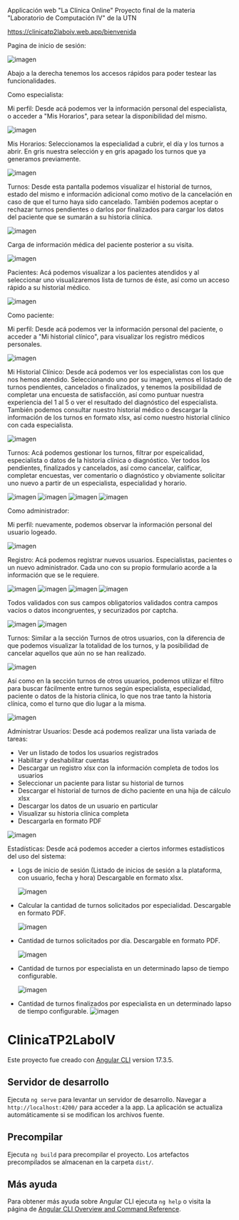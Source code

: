 Applicación web "La Clínica Online" Proyecto final de la materia "Laboratorio de Computación IV" de la UTN

https://clinicatp2laboiv.web.app/bienvenida


Pagina de inicio de sesión:

![imagen](https://github.com/Joemafu/Laboratorio-IV-TP2/assets/52410521/e2d67004-4da9-43da-8635-ec8ed402554b)

Abajo a la derecha tenemos los accesos rápidos para poder testear las funcionalidades.



Como especialista:


Mi perfil: Desde acá podemos ver la información personal del especialista, o acceder a "Mis Horarios", para setear la disponibilidad del mismo.

![imagen](https://github.com/Joemafu/Laboratorio-IV-TP2/assets/52410521/ab245639-5a93-47d1-9dbd-51bf5afc0609)


Mis Horarios: Seleccionamos la especialidad a cubrir, el día y los turnos a abrir. En gris nuestra selección y en gris apagado los turnos que ya generamos previamente.

![imagen](https://github.com/Joemafu/Laboratorio-IV-TP2/assets/52410521/7545f289-4adb-47fc-bb71-a39e3fe45780)


Turnos: Desde esta pantalla podemos visualizar el historial de turnos, estado del mismo e información adicional como motivo de la cancelación en caso de que el turno haya sido cancelado. También podemos aceptar o rechazar turnos pendientes o darlos por finalizados para cargar los datos del paciente que se sumarán a su historia clínica.

![imagen](https://github.com/Joemafu/Laboratorio-IV-TP2/assets/52410521/02e6cfbb-c992-4edf-8d61-8d0a5c0f03bd)


Carga de información médica del paciente posterior a su visita.

![imagen](https://github.com/Joemafu/Laboratorio-IV-TP2/assets/52410521/6608918f-c35c-4325-a7eb-2e0937291c98)



Pacientes: Acá podemos visualizar a los pacientes atendidos y al seleccionar uno visualizaremos lista de turnos de éste, así como un acceso rápido a su historial médico.

![imagen](https://github.com/Joemafu/Laboratorio-IV-TP2/assets/52410521/b29161af-1e24-4e92-84bb-9dd654221d36)




Como paciente:


Mi perfil: Desde acá podemos ver la información personal del paciente, o acceder a "Mi historial clínico", para visualizar los registro médicos personales.

![imagen](https://github.com/Joemafu/Laboratorio-IV-TP2/assets/52410521/ed036e3c-5330-444d-aa1d-2c1be3790d7b)



Mi Historial Clínico: Desde acá podemos ver los especialistas con los que nos hemos atendido. Seleccionando uno por su imagen, vemos el listado de turnos pendientes, cancelados o finalizados, y tenemos la posibilidad de completar una encuesta de satisfacción, así como puntuar nuestra experiencia del 1 al 5 o ver el resultado del diagnóstico del especialista.
También podemos consultar nuestro historial médico o descargar la información de los turnos en formato xlsx, así como nuestro historial clínico con cada especialista.

![imagen](https://github.com/Joemafu/Laboratorio-IV-TP2/assets/52410521/315082b3-e7d8-4076-9e7c-aa7ceef16ba3)




Turnos: Acá podemos gestionar los turnos, filtrar por espeicalidad, especialista o datos de la historia clínica o diagnóstico. Ver todos los pendientes, finalizados y cancelados, así como cancelar, calificar, completar encuestas, ver comentario o diagnóstico y obviamente solicitar uno nuevo a partir de un especialista, especialidad y horario.

![imagen](https://github.com/Joemafu/Laboratorio-IV-TP2/assets/52410521/a0c7e97f-2606-419c-b0a3-3c208e722c4e)
![imagen](https://github.com/Joemafu/Laboratorio-IV-TP2/assets/52410521/70dd781b-f85c-4936-b4dc-6314669e46e6)
![imagen](https://github.com/Joemafu/Laboratorio-IV-TP2/assets/52410521/69015f87-9e09-4425-ad8e-d6d3c7b1eb2f)
![imagen](https://github.com/Joemafu/Laboratorio-IV-TP2/assets/52410521/5e821b2c-061f-408c-a214-320f4cb455b3)




Como administrador:

Mi perfil: nuevamente, podemos observar la información personal del usuario logeado.

![imagen](https://github.com/Joemafu/Laboratorio-IV-TP2/assets/52410521/2947863d-3e78-49e0-b4f4-b854e6e10f67)


Registro: Acá podemos registrar nuevos usuarios. Especialistas, pacientes o un nuevo administrador. Cada uno con su propio formulario acorde a la información que se le requiere. 

![imagen](https://github.com/Joemafu/Laboratorio-IV-TP2/assets/52410521/07526d1b-9f7d-4dd5-8ddb-b80174613e04)
![imagen](https://github.com/Joemafu/Laboratorio-IV-TP2/assets/52410521/0840229a-b328-4fe4-8587-a7da43ebf124)
![imagen](https://github.com/Joemafu/Laboratorio-IV-TP2/assets/52410521/2ed64ec1-1a77-4e62-ab6b-6bbae35ffeae)
![imagen](https://github.com/Joemafu/Laboratorio-IV-TP2/assets/52410521/2af7368e-ab1a-4ab0-82da-2ba6e372a29a)


Todos validados con sus campos obligatorios validados contra campos vacíos o datos incongruentes, y securizados por captcha.

![imagen](https://github.com/Joemafu/Laboratorio-IV-TP2/assets/52410521/fc5330a6-9309-4327-a3b9-3b8b5bef5220)
![imagen](https://github.com/Joemafu/Laboratorio-IV-TP2/assets/52410521/efd69f57-8a35-4cbf-940e-0c480705911b)


Turnos: Similar a la sección Turnos de otros usuarios, con la diferencia de que podemos visualizar la totalidad de los turnos, y la posibilidad de cancelar aquellos que aún no se han realizado.

![imagen](https://github.com/Joemafu/Laboratorio-IV-TP2/assets/52410521/9931bcd5-5e63-437e-8f82-4099e88b5aa4)

Así como en la sección turnos de otros usuarios, podemos utilizar el filtro para buscar fácilmente entre turnos según especialista, especialidad, paciente o datos de la historia clínica, lo que nos trae tanto la historia clínica, como el turno que dio lugar a la misma.

![imagen](https://github.com/Joemafu/Laboratorio-IV-TP2/assets/52410521/344961ff-35c3-4d26-b609-a2cfc420ae61)


Administrar Usuarios: 
Desde acá podemos realizar una lista variada de tareas:
  * Ver un listado de todos los usuarios registrados
  * Habilitar y deshabilitar cuentas
  * Descargar un registro xlsx con la información completa de todos los usuarios
  * Seleccionar un paciente para listar su historial de turnos
  * Descargar el historial de turnos de dicho paciente en una hija de cálculo xlsx
  * Descargar los datos de un usuario en particular
  * Visualizar su historia clínica completa
  * Descargarla en formato PDF

![imagen](https://github.com/Joemafu/Laboratorio-IV-TP2/assets/52410521/d9796842-084b-42cb-93f5-a300c1058a21)


Estadísticas: 
Desde acá podemos acceder a ciertos informes estadísticos del uso del sistema:
  * Logs de inicio de sesión (Listado de inicios de sesión a la plataforma, con usuario, fecha y hora) Descargable en formato xlsx.
    
    ![imagen](https://github.com/Joemafu/Laboratorio-IV-TP2/assets/52410521/d71cd6c1-b904-4032-8768-2dda4d6972a2)


  * Calcular la cantidad de turnos solicitados por especialidad. Descargable en formato PDF.
    
    ![imagen](https://github.com/Joemafu/Laboratorio-IV-TP2/assets/52410521/21674579-1738-494e-badf-edceed92cb7a)


  * Cantidad de turnos solicitados por día. Descargable en formato PDF.
    
    ![imagen](https://github.com/Joemafu/Laboratorio-IV-TP2/assets/52410521/94926303-98de-42c7-8df9-d27348846946)


  * Cantidad de turnos por especialista en un determinado lapso de tiempo configurable.
    
    ![imagen](https://github.com/Joemafu/Laboratorio-IV-TP2/assets/52410521/ef113138-9b74-4472-85aa-29157064b8f6)


  * Cantidad de turnos finalizados por especialista en un determinado lapso de tiempo configurable.
    ![imagen](https://github.com/Joemafu/Laboratorio-IV-TP2/assets/52410521/cfac977a-aa7f-497c-b0f7-04a3eeaed0ea)

    

























































# ClinicaTP2LaboIV

Este proyecto fue creado con [Angular CLI](https://github.com/angular/angular-cli) version 17.3.5.

## Servidor de desarrollo

Ejecuta `ng serve` para levantar un servidor de desarrollo. Navegar a `http://localhost:4200/` para acceder a la app. La aplicación se actualiza automáticamente si se modifican los archivos fuente.

## Precompilar

Ejecuta `ng build` para precompilar el proyecto. Los artefactos precompilados se almacenan en la carpeta `dist/`.

## Más ayuda

Para obtener más ayuda sobre Angular CLI ejecuta `ng help` o visita la página de [Angular CLI Overview and Command Reference](https://angular.io/cli).
